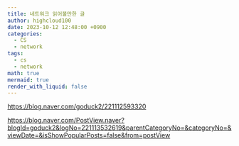 ```yaml
---
title: 네트워크 읽어볼만한 글
author: highcloud100
date: 2023-10-12 12:48:00 +0900
categories:
  - CS
  - network
tags:
  - cs
  - network
math: true
mermaid: true
render_with_liquid: false
---
```

https://blog.naver.com/goduck2/221112593320

https://blog.naver.com/PostView.naver?blogId=goduck2&logNo=221113532619&parentCategoryNo=&categoryNo=&viewDate=&isShowPopularPosts=false&from=postView